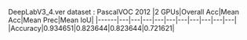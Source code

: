DeepLabV3_4.ver
dataset : PascalVOC 2012
|2 GPUs|Overall Acc|Mean Acc|Mean Prec|Mean IoU|
|------|---|---|---|---|---|---|---|---|---|---|
|Accuracy|0.934651|0.823644|0.823644|0.721621|
